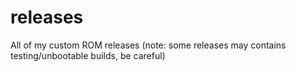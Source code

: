 # releases
All of my custom ROM releases (note: some releases may contains testing/unbootable builds, be careful)
